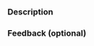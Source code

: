 ### Description
<!-- Discuss anything significant about your changes that we should take a closer look at! --->

### Feedback (optional)
<!--- We're actively making an effort to improve this assessment, is there anything in your opinion we could improve? --->
